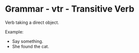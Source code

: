 # Grammar - vtr -  Transitive Verb

Verb taking a direct object.

Example: 
- Say something.
- She found the cat.
